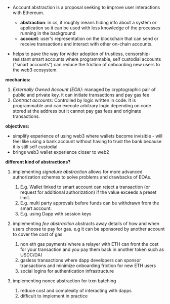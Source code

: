 - Account abstraction is a proposal seeking to improve user interactions with Ethereum.
	- **abstraction**: in cs, it roughly means hiding info about a system or application so it can be used with less knowledge of the processes running in the background
	- **account**: user's representation on the blockchain that can send or receive transactions and interact with other on-chain accounts.


- helps to pave the way for wider adoption of trustless, censorship-resistant smart accounts where programmable, self custodial accounts ("smart accounts") can reduce the friction of onboarding new users to the web3 ecosystem. 

**mechanics:**
1. *Externally Owned Account (EOA)*: managed by cryptographic pair of public and private key. it can initiate transactions and pay gas fee
2. *Contract accounts*: Controlled by logic written in code. It is programmable and can execute arbitrary logic depending on code stored at the address but it cannot pay gas fees and originate transactions. 

**objectives:**
- simplify experience of using web3 where wallets become invisible - will feel like using a bank account without having to trust the bank because it is still self custodial 
- brings web3 wallet experience closer to web2 

**different kind of abstractions?**
1. implementing *signature abstraction* allows for more advanced authorization schemes to solve problems and drawbacks of EOAs. 
	1. E.g. Wallet linked to smart account can reject a transaction (or request for additional authorization) if the value exceeds a preset limit. 
	2. E.g. multi party approvals before funds can be withdrawn from the smart account. 
	3. E.g. using Dapp with session keys 

2. implementing *fee abstraction* abstracts away details of how and when users choose to pay for gas. e.g it can be sponsored by another account to cover the cost of gas
	1. non eth gas payments where a relayer with ETH can front the cost for your transaction and you pay them back in another token such as USDC/DAI
	2. gasless transactions where dapp developers can sponsor transactions and minimize onboarding friction for new ETH users
	3. social logins for authentication infrastructure

3. implementing nonce abstraction for trxn batching 
	1. reduce cost and complexity of interacting with dapps
	2. difficult to implement in practice